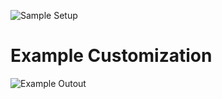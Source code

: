 ![Sample Setup](http://g.recordit.co/r3vIKlmdYc.gif)

# Example Customization

![Example Outout](http://g.recordit.co/wvNlpakfKl.gif)
